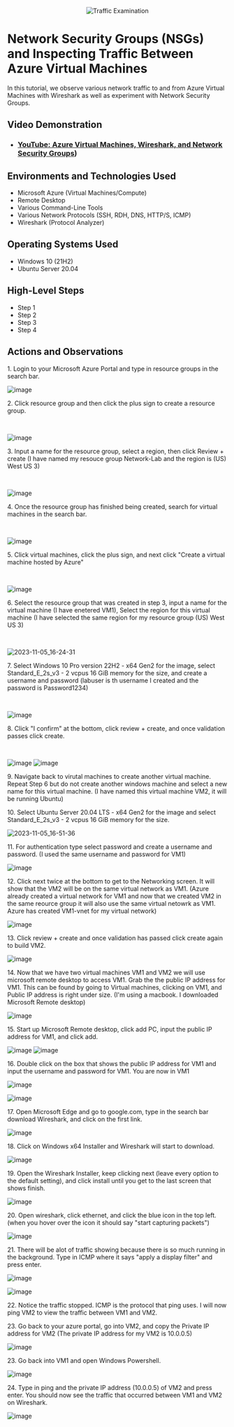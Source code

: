 <p align="center">
<img src="https://i.imgur.com/Ua7udoS.png" alt="Traffic Examination"/>
</p>

<h1>Network Security Groups (NSGs) and Inspecting Traffic Between Azure Virtual Machines</h1>
In this tutorial, we observe various network traffic to and from Azure Virtual Machines with Wireshark as well as experiment with Network Security Groups. <br />


<h2>Video Demonstration</h2>

- ### [YouTube: Azure Virtual Machines, Wireshark, and Network Security Groups](https://www.youtube.com/watch?v=O3ISo0YCi5Q))

<h2>Environments and Technologies Used</h2>

- Microsoft Azure (Virtual Machines/Compute)
- Remote Desktop
- Various Command-Line Tools
- Various Network Protocols (SSH, RDH, DNS, HTTP/S, ICMP)
- Wireshark (Protocol Analyzer)

<h2>Operating Systems Used </h2>

- Windows 10 (21H2)
- Ubuntu Server 20.04

<h2>High-Level Steps</h2>

- Step 1
- Step 2
- Step 3
- Step 4

<h2>Actions and Observations</h2>
<p>
1. Login to your Microsoft Azure Portal and type in resource groups in the search bar.
</p>
<p>
  
  ![image](https://github.com/Gleejr/Azure-network-protocols/assets/148407820/4c250aab-d539-4c24-b585-71a745a4e604)
</p>
<p>2. Click resource group and then click the plus sign to create a resource group.
</p>
<br />
<p>

  ![image](https://github.com/Gleejr/Azure-network-protocols/assets/148407820/8cbb8498-cb27-4417-a85f-f3612a6152fa)
</p>


<p>
3. Input a name for the resource group, select a region, then click Review + create (I have named my resouce group Network-Lab and the region is (US) West US 3) 
</p>
<br />

<p>

  ![image](https://github.com/Gleejr/Azure-network-protocols/assets/148407820/8d836566-ad04-4815-b48a-f1b741080e45)
</p>


<p>
4. Once the resource group has finished being created, search for virtual machines in the search bar.
</p>
<br />

<p>

  ![image](https://github.com/Gleejr/Azure-network-protocols/assets/148407820/82455546-218c-48ef-b58e-9be39ad0aef9)

</p>


<p>
5. Click virtual machines, click the plus sign, and next click "Create a virtual machine hosted by Azure"
</p>
<br />

<p>

  ![image](https://github.com/Gleejr/Azure-network-protocols/assets/148407820/f7bbbf29-729a-4c55-88d1-55968ec8ce86)
</p>


<p>
6. Select the resource group that was created in step 3, input a name for the virtual machine (I have enetered VM1), Select the region for this virtual machine (I have selected the same region for my resource group (US) West US 3)
</p>
<br />

<p>

  ![2023-11-05_16-24-31](https://github.com/Gleejr/Azure-network-protocols/assets/148407820/ec2f613b-8b2e-40aa-976d-7e36a9b4fc3c)

</p>

<p>
7. Select Windows 10 Pro version 22H2 - x64 Gen2 for the image, select Standard_E_2s_v3 - 2 vcpus 16 GiB memory for the size, and create a username and password (labuser is th username I created and the password is Password1234)
</p>
<br />

<p>

![image](https://github.com/Gleejr/Azure-network-protocols/assets/148407820/b3b44d8e-3c90-473d-ab93-427dd1dc2e27)
</p>


<p>
8. Click "I confirm" at the bottom, click review + create, and once validation passes click create.
</p>
<br />

<p>

  ![image](https://github.com/Gleejr/Azure-network-protocols/assets/148407820/57312900-f4c5-4b67-a339-f9a82e6f51eb)
  ![image](https://github.com/Gleejr/Azure-network-protocols/assets/148407820/b33c73fd-8b46-47a2-88d3-67fa705d7e01)
</p>


<p>
9. Navigate back to virutal machines to create another virtual machine. Repeat Step 6 but do not create another windows machine and select a new name for this virtual machine. (I have named this virtual machine VM2, it will be running Ubuntu)
</p>

<p>
10. Select Ubuntu Server 20.04 LTS - x64 Gen2 for the image and select Standard_E_2s_v3 - 2 vcpus 16 GiB memory for the size.
</p>

![2023-11-05_16-51-36](https://github.com/Gleejr/Azure-network-protocols/assets/148407820/b73f1e81-f2ee-410a-bb3d-a544357754fc)

<p>
 11. For authentication type select password and create a username and password. (I used the same username and password for VM1)
</p>

![image](https://github.com/Gleejr/Azure-network-protocols/assets/148407820/73966a9e-4de3-44fe-b6ec-624e24836123)


<p>
12. Click next twice at the bottom to get to the Networking screen. It will show that the VM2 will be on the same virtual network as VM1. (Azure already created a virtual network for VM1 and now that we created VM2 in the same reource group it will also use the same virtual netowrk as VM1. Azure has created VM1-vnet for my virtual network)
</p>

![image](https://github.com/Gleejr/Azure-network-protocols/assets/148407820/309eb96b-b178-474d-9cb7-0da9c521a819)


<p>
13. Click review + create and once validation has passed click create again to build VM2. 
</p>

![image](https://github.com/Gleejr/Azure-network-protocols/assets/148407820/44bfd1d6-3f6a-4ed9-ace4-34e7052f1ccd)


<p>
14. Now that we have two virtual machines VM1 and VM2 we will use microsoft remote desktop to access VM1. Grab the the public IP address for VM1. This can be found by going to Virtual machines, clicking on VM1, and Public IP address is right under size. (I'm using a macbook. I downloaded Microsoft Remote desktop)
</p>

![image](https://github.com/Gleejr/Azure-network-protocols/assets/148407820/f43b9191-dd51-4890-89fc-d695e99544ed)


<p>
15. Start up Microsoft Remote desktop, click add PC, input the public IP address for VM1, and click add.
</p>

![image](https://github.com/Gleejr/Azure-network-protocols/assets/148407820/6460d0aa-949a-45e8-a6d6-41efd3adf457)
![image](https://github.com/Gleejr/Azure-network-protocols/assets/148407820/e95fda3c-1886-4a3b-a7df-b1db16d4441e)


<p>
16. Double click on the box that shows the public IP address for VM1 and input the username and password for VM1. You are now in VM1
</p>

![image](https://github.com/Gleejr/Azure-network-protocols/assets/148407820/8a998e46-2a17-4f27-90e3-b7260df1ee94)

![image](https://github.com/Gleejr/Azure-network-protocols/assets/148407820/424d077e-b0e4-4156-bbdd-bcc8fef56ac9)


<p>
17. Open Microsoft Edge and go to google.com, type in the search bar download Wireshark, and click on the first link.
</p>

![image](https://github.com/Gleejr/Azure-network-protocols/assets/148407820/df0eff56-b8f7-4ba4-960b-d1dce45bf309)


<p>
 18. Click on Windows x64 Installer and Wireshark will start to download.
</p>

![image](https://github.com/Gleejr/Azure-network-protocols/assets/148407820/84ac522b-f461-4a3e-a12d-4db31d098853)


<p>
 19. Open the Wireshark Installer, keep clicking next (leave every option to the default setting), and click install until you get to the last screen that shows finish.
</p>

![image](https://github.com/Gleejr/Azure-network-protocols/assets/148407820/d51d62d8-0270-4554-8a01-99f341466688)


<p>
 20. Open wireshark, click ethernet, and click the blue icon in the top left. (when you hover over the icon it should say "start capturing packets")   
</p>

![image](https://github.com/Gleejr/Azure-network-protocols/assets/148407820/f1e6d21f-7895-47c3-86a2-363a60a1323b)


<p>
 21. There will be alot of traffic showing because there is so much running in the background. Type in ICMP where it says "apply a display filter" and press enter.
</p>

![image](https://github.com/Gleejr/Azure-network-protocols/assets/148407820/4ebe27e3-1cd7-45a1-b78d-da65b0171568)

![image](https://github.com/Gleejr/Azure-network-protocols/assets/148407820/faca18dc-d4c4-4f77-b3e8-e3a9e680d49f)


<p>
 22. Notice the traffic stopped. ICMP is the protocol that ping uses. I will now ping VM2 to view the traffic between VM1 and VM2.
</p>


<p>
 23. Go back to your azure portal, go into VM2, and copy the Private IP address for VM2 (The private IP address for my VM2 is 10.0.0.5)
</p>

![image](https://github.com/Gleejr/Azure-network-protocols/assets/148407820/92bf187a-ff82-4224-9f37-36702a491e2b)


<p>
23. Go back into VM1 and open Windows Powershell.
</p>

![image](https://github.com/Gleejr/Azure-network-protocols/assets/148407820/89440f12-0fd0-4d43-aa49-e75ebfd09349)

<p>
 24. Type in ping and the private IP address (10.0.0.5) of VM2 and press enter. You should now see the traffic that occurred between VM1 and VM2 on Wireshark.
</p>

![image](https://github.com/Gleejr/Azure-network-protocols/assets/148407820/a19fd72e-90de-4bb3-a32f-c63b5e1f7c09)












